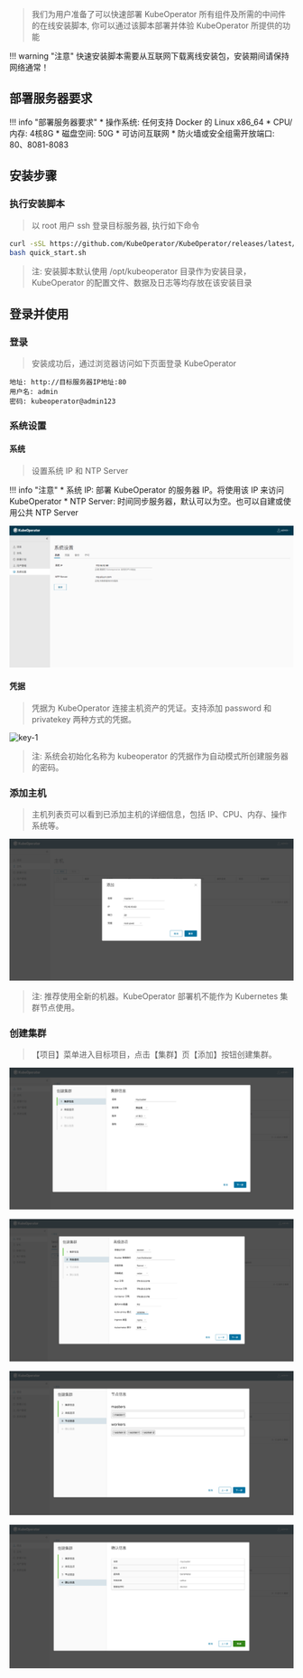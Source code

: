 > 我们为用户准备了可以快速部署 KubeOperator 所有组件及所需的中间件的在线安装脚本, 你可以通过该脚本部署并体验 KubeOperator 所提供的功能

!!! warning "注意"
    快速安装脚本需要从互联网下载离线安装包，安装期间请保持网络通常！

## 部署服务器要求

!!! info "部署服务器要求"
    * 操作系统: 任何支持 Docker 的 Linux x86_64
    * CPU/内存: 4核8G
    * 磁盘空间: 50G
    * 可访问互联网
    * 防火墙或安全组需开放端口: 80、8081-8083

## 安装步骤

### 执行安装脚本
> 以 root 用户 ssh 登录目标服务器, 执行如下命令

```sh
curl -sSL https://github.com/KubeOperator/KubeOperator/releases/latest/download/quick_start.sh -o quick_start.sh
bash quick_start.sh
```

> 注: 安装脚本默认使用 /opt/kubeoperator 目录作为安装目录，KubeOperator 的配置文件、数据及日志等均存放在该安装目录

## 登录并使用

### 登录
> 安装成功后，通过浏览器访问如下页面登录 KubeOperator

```
地址: http://目标服务器IP地址:80
用户名: admin
密码: kubeoperator@admin123
```

### 系统设置

#### 系统
> 设置系统 IP 和 NTP Server

!!! info "注意"
    * 系统 IP: 部署 KubeOperator 的服务器 IP。将使用该 IP 来访问 KubeOperator
    * NTP Server: 时间同步服务器，默认可以为空。也可以自建或使用公共 NTP Server

![setting-1](./img/user_manual/system_management/system-1.png)

#### 凭据
> 凭据为 KubeOperator 连接主机资产的凭证。支持添加 password 和 privatekey 两种方式的凭据。

![key-1](../img/user_manual/system_management/key-1.png)

> 注: 系统会初始化名称为 kubeoperator 的凭据作为自动模式所创建服务器的密码。

### 添加主机
> 主机列表页可以看到已添加主机的详细信息，包括 IP、CPU、内存、操作系统等。

![host-1](./img/user_manual/hosts/hosts-1.png)

> 注: 推荐使用全新的机器。KubeOperator 部署机不能作为 Kubernetes 集群节点使用。

### 创建集群
> 【项目】菜单进入目标项目，点击【集群】页【添加】按钮创建集群。

![deploy-1](./img/user_manual/cluster/deploy-1.png)

![deploy-2](./img/user_manual/cluster/deploy-2.png)

![deploy-3](./img/user_manual/cluster/deploy-3.png)

![deploy-4](./img/user_manual/cluster/deploy-4.png)
